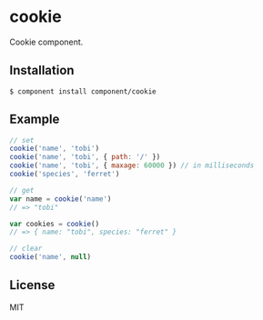 # cookie

  Cookie component.

## Installation

    $ component install component/cookie

## Example

```js
// set
cookie('name', 'tobi')
cookie('name', 'tobi', { path: '/' })
cookie('name', 'tobi', { maxage: 60000 }) // in milliseconds
cookie('species', 'ferret')

// get
var name = cookie('name')
// => "tobi"

var cookies = cookie()
// => { name: "tobi", species: "ferret" }

// clear
cookie('name', null)
```

## License

  MIT
